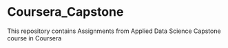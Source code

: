 # Coursera_Capstone
This repository contains Assignments from Applied Data Science Capstone course in Coursera
